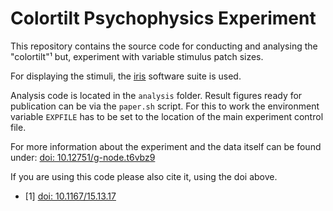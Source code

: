 Colortilt Psychophysics Experiment
==================================

This repository contains the source code for conducting and analysing
 the "colortilt"¹ but, experiment with variable stimulus patch sizes.

For displaying the stimuli, the [iris](https://github.com/wachtlerlab/iris)
 software suite is used.

Analysis code is located in the `analysis` folder. Result figures
ready for publication can be via the `paper.sh` script. For this
to work the environment variable `EXPFILE` has to be set to the
location of the main experiment control file.

For more information about the experiment and the data itself
can be found under:
 [doi: 10.12751/g-node.t6vbz9](http://dx.doi.org/10.12751/g-node.t6vbz9)

If you are using this code please also cite it, using the doi above.

* [1] [doi: 10.1167/15.13.17](http://dx.doi.org/10.1167/15.13.17)